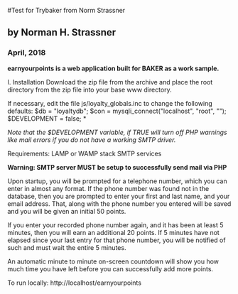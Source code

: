 #Test for Trybaker from Norm Strassner
## by Norman H. Strassner
### April, 2018

**earnyourpoints is a web application built for BAKER as a work sample.**

I. Installation
Download the zip file from the archive and place the root directory from the zip file into your base www directory.

If necessary, edit the file js/loyalty_globals.inc to change the following defaults:
    $db = "loyaltydb";
    $con = mysqli_connect("localhost", "root", "");
    $DEVELOPMENT = false; *
 
*Note that the $DEVELOPMENT variable, if TRUE will turn off PHP warnings like mail errors if you do not have a working SMTP driver.*

Requirements:
LAMP or WAMP stack
SMTP services

**Warning: SMTP server MUST be setup to successfully send mail via PHP**

Upon startup, you will be prompted for a telephone number, which you can enter in almost any format.
If the phone number was found not in the database, then you are prompted to enter your first and last name, and your email address.
That, along with the phone number you entered will be saved and you will be given an initial 50 points.

If you enter your recorded phone number again, and it has been at least 5 minutes, then you will earn an additional 20 points.
If 5 minutes have not elapsed since your last entry for that phone number, you will be notified of such and must wait the entire 5 minutes.

An automatic minute to minute on-screen countdown will show you how much time you have left before you can successfully add more points.

To run locally:  http://localhost/earnyourpoints





